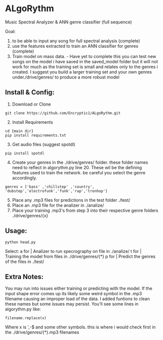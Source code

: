 # ALgoRythm
Music Spectral Analyzer &amp; ANN genre classifier (full sequence)

Goal:
  1. to be able to input any song for full spectral analysis (complete)
  2. use the features extracted to train an ANN classifier for genres (complete)
  3. Train model on mass data.
    - Have yet to complete this you can test new songs on the model i have saved in the saved_model folder but it will not work for much as         the training set is small and relates only to the genres i created. I suggest you build a larger training set and your own genres             under./drive/genres/ to produce a more robust model
  
Install & Config:
---------------------------------------------------------------------------------------------------------------------
  1. Download or Clone
  ```
  git clone https://github.com/Encryptic1/ALgoRythm.git
  ```
  2. Install Requirements
  ```
  cd {main dir}
  pip install requirements.txt
  ```
  3. Get audio files (suggest spotdl)
  ```
  pip install spotdl
  ```
  4. Create your genres in the ./drive/genres/ folder. these folder names need to reflect in algorythm.py line 20. 
  These wil be the defining features used to train the network. be careful you select the genre accordingly.
  ```
  genres = ['bass' ,'chillstep' ,'country', 'dubstep','electrofunk','funk','rap','tronhop']
  ```
  5. Place any .mp3 files for predictions in the test folder ./test/
  6. Place an .mp3 file for the analizer in ./analize/
  7. Place your training  .mp3's from step 3 into their respective genre folders ./drive/genres/{x}

Usage:
---------------------------------------------------------------------------------------------------------------------
  ```
  python head.py
  ```
  Select:
    a for | Analizer to run specrography on file in ./analize/
    t for | Training the model from files in ./drive/genres/{*}
    p for | Predict the genres of the files in ./test/

Extra Notes:
---------------------------------------------------------------------------------------------------------------------
You may run into issues either training or predicting with the model. If the input shape error comes up its likely some weird symbol in the
.mp3 filename causing an improper load of the data. I added funtions to clean these names but some issues may persist.
You'll see some lines in algorythm.py like:
```
filename.replace(x)
```
Where x is ',-$ and some other symbols. this is where i would check first in the ./drive/genres/{*}.mp3 filenames
